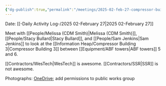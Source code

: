 ```yaml
---
{"dg-publish":true,"permalink":"/meetings/2025-02-feb-27-compressor-building-3/","noteIcon":"","created":"2025-07-07T14:23:45.941-05:00"}
---
```


Date: [[-Daily Activity Log-/2025 02-February 27\|2025 02-February 27]]

Meet with [[People/Melissa (CDM Smith)\|Melissa (CDM Smith)]], [[People/Stacy Bullard\|Stacy Bullard]], and [[People/Sam Jenkins\|Sam Jenkins]] to look at the [[Information Heap/Compressor Building 3\|Compressor Building 3]] between [[Equipment/ABF towers\|ABF towers]] 5 and 6.

[[Contractors/WesTech\|WesTech]] is awesome.
[[Contractors/SSR\|SSR]] is not awesome.

Photographs: [OneDrive](https://memphistngov-my.sharepoint.com/my?id=%2Fpersonal%2Fgeorge%5Fbennett%5Fmemphistn%5Fgov%2FDocuments%2FPictures%2FEquipment%2DPlant%2FCompressor%20Building%20ABF%205%2D6&wa=wsignin1%2E0); add permissions to public works group 